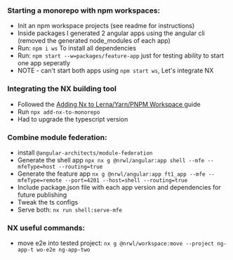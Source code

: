 ### Starting a monorepo with npm workspaces:

- Init an npm workspace projects (see readme for instructions)
- Inside packages I generated 2 angular apps using the angular cli (removed the generated node_modules of each app)
- Run: ``npm i ws`` To install all dependencies 
- Run: ``npm start --w=packages/feature-app`` just for testing ability to start one app seperatly 
- NOTE - can't start both apps using ``npm start ws``, Let's integrate NX

### Integrating the NX building tool
- Followed the [Adding Nx to Lerna/Yarn/PNPM Workspace
  ](https://nx.dev/l/a/migration/adding-to-monorepo) guide 
- Run ``npx add-nx-to-monorepo`` 
- Had to upgrade the typescript version

### Combine module federation:
- install ```@angular-architects/module-federation ```
- Generate the shell app ``npx nx g @nrwl/angular:app shell --mfe --mfeType=host --routing=true``
- Generate the feature app `` nx g @nrwl/angular:app ft1_app --mfe --mfeType=remote --port=4201 --host=shell --routing=true 
  ``
- Include package.json file with each app version and dependencies for future publishing
- Tweak the ts configs 
- Serve both: ``nx run shell:serve-mfe``

### NX useful commands:
- move e2e into tested project: ```nx g @nrwl/workspace:move --project ng-app-t
  wo-e2e ng-app-two```

